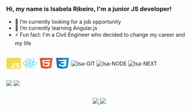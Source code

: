 ### Hi, my name is Isabela Ribeiro, I'm a junior JS developer!

- 🔭 I’m currently looking for a job opportunity
- 🌱 I’m currently learning Angular.js
- ⚡ Fun fact: I'm a Civil Engineer who decided to change my career and my life

<div style="display: inline_block"><br>
  <img align="center" alt="Isa-Js" height="30" width="40" src="https://raw.githubusercontent.com/devicons/devicon/master/icons/javascript/javascript-plain.svg">
  <img align="center" alt="Isa-React" height="30" width="40" src="https://raw.githubusercontent.com/devicons/devicon/master/icons/react/react-original.svg">
  <img align="center" alt="Isa-HTML" height="30" width="40" src="https://raw.githubusercontent.com/devicons/devicon/master/icons/html5/html5-original.svg">
  <img align="center" alt="Isa-CSS" height="30" width="40" src="https://raw.githubusercontent.com/devicons/devicon/master/icons/css3/css3-original.svg">
   <img align="center" alt="Isa-GIT" height="30" width="40" src="https://cdn.jsdelivr.net/gh/devicons/devicon/icons/git/git-plain-wordmark.svg" />
   <img align="center" alt="Isa-NODE" height="30" width="40" src="https://cdn.jsdelivr.net/gh/devicons/devicon/icons/nodejs/nodejs-plain-wordmark.svg"/>
   <img align="center" alt="Isa-NEXT" height="30" width="40" src="https://cdn.jsdelivr.net/gh/devicons/devicon/icons/nextjs/nextjs-line.svg"/>
  
  ##
 
<div>
  <a href = "mailto:r_isabela@outlook.com"><img src="https://img.shields.io/badge/Microsoft_Outlook-0078D4?style=for-the-badge&logo=microsoft-outlook&logoColor=white" target="_blank"></a>
  <a href="https://www.linkedin.com/in/devisabelaribeiro/" target="_blank"><img src="https://img.shields.io/badge/-LinkedIn-%230077B5?style=for-the-badge&logo=linkedin&logoColor=white" target="_blank"></a> 
</div>

##

<div align="center">
  <a href="https://github.com/isabeiro">
  <img height="180em" src="https://github-readme-stats.vercel.app/api?username=isabeiro&show_icons=true&theme=dark&include_all_commits=true&count_private=true"/>
  <img height="180em" src="https://github-readme-stats.vercel.app/api/top-langs/?username=isabeiro&layout=compact&langs_count=7&theme=dark"/>
</div>
